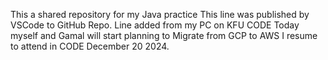 This a shared repository for my Java practice
This line was published by VSCode to GitHub Repo.
Line added from my PC on KFU CODE
Today myself and Gamal will start planning to Migrate from GCP to AWS
I resume to attend in CODE December 20 2024.
